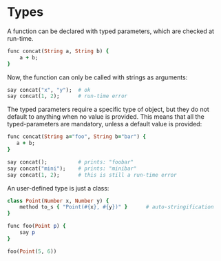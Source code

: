 # Types

A function can be declared with typed parameters, which are checked at run-time.

```ruby
func concat(String a, String b) {
    a + b;
}
```

Now, the function can only be called with strings as arguments:

```ruby
say concat("x", "y");  # ok
say concat(1, 2);      # run-time error
```

The typed parameters require a specific type of object, but they do not default to anything when no value is provided. This means that all the typed-parameters are mandatory, unless a default value is provided:

```ruby
func concat(String a="foo", String b="bar") {
   a + b;
}

say concat();          # prints: "foobar"
say concat("mini");    # prints: "minibar"
say concat(1, 2);      # this is still a run-time error
```

An user-defined type is just a class:

```ruby
class Point(Number x, Number y) {
    method to_s { "Point(#{x}, #{y})" }      # auto-stringification
}

func foo(Point p) {
    say p
}

foo(Point(5, 6))
```
